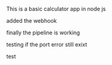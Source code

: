 This is a basic calculator app in node js 

added the webhook

finally the pipeline is working

testing if the port error still exixt

test
